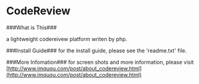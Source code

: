 CodeReview
==========

###What is This###

a lightweight codereivew platform writen by php.

###Install Guide###
for the install guide, please see the 'readme.txt' file.

###More Infomation###
for screen shots and more information, please visit [http://www.imququ.com/post/about_codereview.html](http://www.imququ.com/post/about_codereview.html)